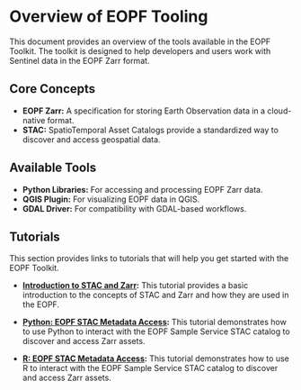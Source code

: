 # Overview of EOPF Tooling

This document provides an overview of the tools available in the EOPF Toolkit. The toolkit is designed to help developers and users work with Sentinel data in the EOPF Zarr format.

## Core Concepts

- **EOPF Zarr:** A specification for storing Earth Observation data in a cloud-native format.
- **STAC:** SpatioTemporal Asset Catalogs provide a standardized way to discover and access geospatial data.

## Available Tools

- **Python Libraries:** For accessing and processing EOPF Zarr data.
- **QGIS Plugin:** For visualizing EOPF data in QGIS.
- **GDAL Driver:** For compatibility with GDAL-based workflows.

## Tutorials

This section provides links to tutorials that will help you get started with the EOPF Toolkit.

- **[Introduction to STAC and Zarr](../tutorials/stac_zarr.md):** This tutorial provides a basic introduction to the concepts of STAC and Zarr and how they are used in the EOPF.

- **[Python: EOPF STAC Metadata Access](../tutorials/stac_zarr/python/eopf_stac_access.md):** This tutorial demonstrates how to use Python to interact with the EOPF Sample Service STAC catalog to discover and access Zarr assets.

- **[R: EOPF STAC Metadata Access](../tutorials/stac_zarr/R/eopf_stac_access.md):** This tutorial demonstrates how to use R to interact with the EOPF Sample Service STAC catalog to discover and access Zarr assets.
